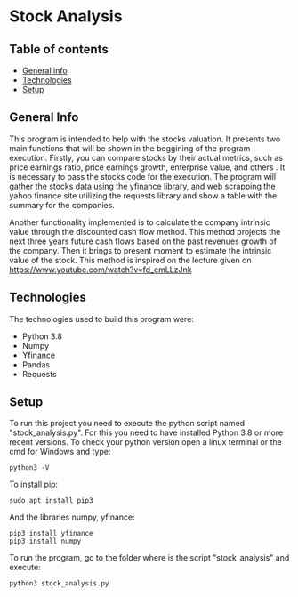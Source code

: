 # Stock Analysis

## Table of contents
* [General info](#general-info)
* [Technologies](#technologies)
* [Setup](#setup)

## General Info
This program is intended to help with the stocks valuation. It presents two main functions that will be shown in the beggining of the program execution. Firstly, you can compare stocks by their actual metrics, such as price earnings ratio, price earnings growth, enterprise value, and others . It is necessary to pass the stocks code for the execution. The program will gather the stocks data using the yfinance library, and web scrapping the yahoo finance site utilizing the requests library and show a table with the summary for the companies.

Another functionality implemented is to calculate the company intrinsic value through the discounted cash flow method. This method projects the next three years future cash flows based on the past revenues growth of the company. Then it brings to present moment to estimate the intrinsic value of the stock. This method is inspired on the lecture given on https://www.youtube.com/watch?v=fd_emLLzJnk

 ## Technologies
 The technologies used to build this program were:
 * Python 3.8
 * Numpy
 * Yfinance
 * Pandas
 * Requests
 
 ## Setup
 To run this project you need to execute the python script named "stock_analysis.py". For this you need to have installed Python 3.8 or more recent versions. To check your python version open a linux terminal or the cmd for Windows and type:
 ```
 python3 -V
 ```
 To install pip:
 ```
 sudo apt install pip3
```
 And the libraries numpy, yfinance:
 ```
 pip3 install yfinance
 pip3 install numpy
 ```
 To run the program, go to the folder where is the script "stock_analysis" and execute:
 ```
 python3 stock_analysis.py
 ```
